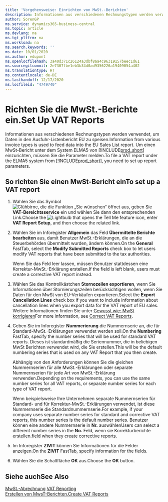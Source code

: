 ```yaml
---
title: 'Vorgehensweise: Einrichten von MwSt.-Berichten'
description: Informationen aus verschiedenen Rechnungstypen werden verwendet, um Daten in den Ausfuhr-Listenbericht EU zu speisen. Um einen MwSt-Bericht unter dem System ELMA5 von Business Central einzurichten, müssen Sie die Parameter melden.
author: SorenGP
ms.service: dynamics365-business-central
ms.topic: article
ms.devlang: na
ms.tgt_pltfrm: na
ms.workload: na
ms.search.keywords: ''
ms.date: 10/01/2020
ms.author: edupont
ms.openlocfilehash: 3a40d371c26124a3dbf8aa4c96319157beec1d61
ms.sourcegitcommit: 2e7307fbe1eb3b34d0ad9356226a19409054a402
ms.translationtype: HT
ms.contentlocale: de-DE
ms.lasthandoff: 12/17/2020
ms.locfileid: "4749740"
---
```

# <a name="set-up-vat-reports"></a><span data-ttu-id="4d409-104">Richten Sie die MwSt.-Berichte ein.</span><span class="sxs-lookup"><span data-stu-id="4d409-104">Set Up VAT Reports</span></span>
<span data-ttu-id="4d409-105">Informationen aus verschiedenen Rechnungstypen werden verwendet, um Daten in den Ausfuhr-Listenbericht EU zu speisen.</span><span class="sxs-lookup"><span data-stu-id="4d409-105">Information from various invoice types is used to feed data into the EU Sales List report.</span></span> <span data-ttu-id="4d409-106">Um einen MwSt-Bericht unter dem System ELMA5 von [!INCLUDE[prod_short](../../includes/prod_short.md)] einzurichten, müssen Sie die Parameter melden.</span><span class="sxs-lookup"><span data-stu-id="4d409-106">To file a VAT report under the ELMA5 system from [!INCLUDE[prod_short](../../includes/prod_short.md)], you need to set up report parameters.</span></span>  

## <a name="to-set-up-a-vat-report"></a><span data-ttu-id="4d409-107">So richten Sie einen MwSt-Bericht ein</span><span class="sxs-lookup"><span data-stu-id="4d409-107">To set up a VAT report</span></span>  

1.  <span data-ttu-id="4d409-108">Wählen Sie das Symbol ![Glühbirne, die die Funktion „Sie wünschen“ öffnet](../../media/ui-search/search_small.png "Sagen Sie mir, was Sie tun wollen") aus, geben Sie **VAT-Bereichtsservice** ein und wählen Sie dann den entsprechenden Link.</span><span class="sxs-lookup"><span data-stu-id="4d409-108">Choose the ![Lightbulb that opens the Tell Me feature](../../media/ui-search/search_small.png "Tell me what you want to do") icon, enter **VAT Report Setup**, and then choose the related link.</span></span>  
2.  <span data-ttu-id="4d409-109">Wählen Sie im Inforegister **Allgemein** das Feld **Übermittelte Berichte bearbeiten** aus, damit Benutzer MwSt.-Erklärungen, die an die Steuerbehörden übermittelt wurden, ändern können.</span><span class="sxs-lookup"><span data-stu-id="4d409-109">On the **General** FastTab, select the **Modify Submitted Reports** check box to let users modify VAT reports that have been submitted to the tax authorities.</span></span>  

    <span data-ttu-id="4d409-110">Wenn Sie das Feld leer lassen, müssen Benutzer stattdessen eine Korrektur-MwSt.-Erklärung erstellen.</span><span class="sxs-lookup"><span data-stu-id="4d409-110">If the field is left blank, users must create a corrective VAT report instead.</span></span>  

3.  <span data-ttu-id="4d409-111">Wählen Sie das Kontrollkästchen **Stornozeilen exportieren**, wenn Sie Informationen über Stornierungszeilen berücksichtigen wollen, wenn Sie Daten für den MwSt von EU-Verkäufen exportieren.</span><span class="sxs-lookup"><span data-stu-id="4d409-111">Select the **Export Cancellation Lines** check box if you want to include information about cancellation lines when you export data for the VAT report of EU sales.</span></span> <span data-ttu-id="4d409-112">Weitere Informationen finden Sie unter [Gewusst wie: MwSt korrigieren](how-to-correct-vat-reports.md)</span><span class="sxs-lookup"><span data-stu-id="4d409-112">For more information, see [Correct VAT Reports](how-to-correct-vat-reports.md).</span></span>  
4.  <span data-ttu-id="4d409-113">Geben Sie im Inforegister **Nummerierung** die Nummernserie an, die für Standard-MwSt.-Erklärungen verwendet werden soll.</span><span class="sxs-lookup"><span data-stu-id="4d409-113">On the **Numbering** FastTab, specify the number series that will be used for standard VAT reports.</span></span> <span data-ttu-id="4d409-114">Dieses ist standardmäßig die Seriennummer, die in beliebigen MwSt Berichten verwendet wird, die Sie erstellen.</span><span class="sxs-lookup"><span data-stu-id="4d409-114">This will be the default numbering series that is used on any VAT Report that you then create.</span></span>  

    <span data-ttu-id="4d409-115">Abhängig von den Anforderungen können Sie die gleichen Nummernserien für alle MwSt.-Erklärungen oder separate Nummernserien für jede Art von MwSt.-Erklärung verwenden.</span><span class="sxs-lookup"><span data-stu-id="4d409-115">Depending on the requirements, you can use the same number series for all VAT reports, or separate number series for each type of VAT report.</span></span>

    <span data-ttu-id="4d409-116">Wenn beispielsweise Ihre Unternehmen separate Nummernserien für Standard- und für Korrektur-MwSt.-Erklärungen verwendet, ist diese Nummernserie die Standardnummernserie.</span><span class="sxs-lookup"><span data-stu-id="4d409-116">For example, if your company uses separate number series for standard and corrective VAT reports, this number series is the default number series.</span></span> <span data-ttu-id="4d409-117">Benutzer können eine andere Nummernserie in **Nr.** auswählen</span><span class="sxs-lookup"><span data-stu-id="4d409-117">Users can select a different number series in the **No.**</span></span> <span data-ttu-id="4d409-118">Feld, wenn sie Korrekturberichte erstellen.</span><span class="sxs-lookup"><span data-stu-id="4d409-118">field when they create corrective reports.</span></span>  

5.  <span data-ttu-id="4d409-119">Im Inforegister **ZIVIT** können Sie Informationen für die Felder anzeigen.</span><span class="sxs-lookup"><span data-stu-id="4d409-119">On the **ZIVIT** FastTab, specify information for the fields.</span></span>  
6.  <span data-ttu-id="4d409-120">Wählen Sie die Schaltfläche **OK** aus.</span><span class="sxs-lookup"><span data-stu-id="4d409-120">Choose the **OK** button.</span></span>  

## <a name="see-also"></a><span data-ttu-id="4d409-121">Siehe auch</span><span class="sxs-lookup"><span data-stu-id="4d409-121">See Also</span></span>  
 <span data-ttu-id="4d409-122">[MwSt.-Abrechnung](vat-reporting.md) </span><span class="sxs-lookup"><span data-stu-id="4d409-122">[VAT Reporting](vat-reporting.md) </span></span>  
 [<span data-ttu-id="4d409-123">Erstellen von MwsT-Berichten.</span><span class="sxs-lookup"><span data-stu-id="4d409-123">Create VAT Reports</span></span>](how-to-create-vat-reports.md)

